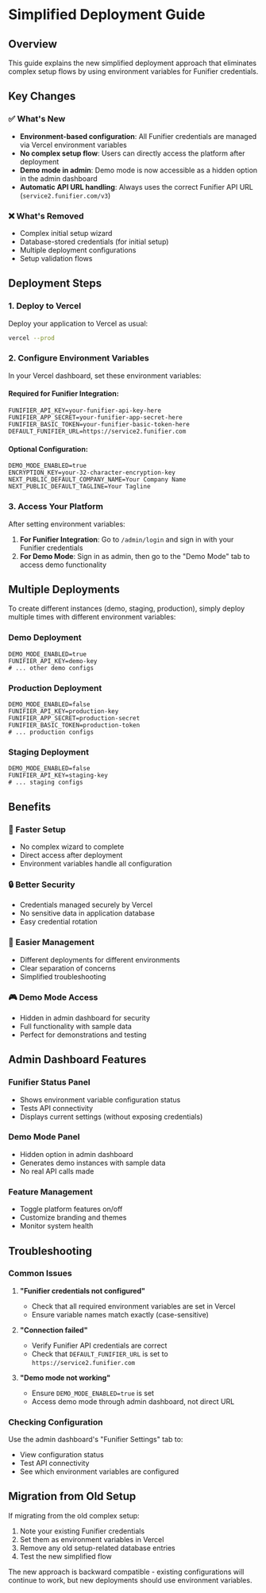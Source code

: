 # Simplified Deployment Guide

## Overview

This guide explains the new simplified deployment approach that eliminates complex setup flows by using environment variables for Funifier credentials.

## Key Changes

### ✅ What's New
- **Environment-based configuration**: All Funifier credentials are managed via Vercel environment variables
- **No complex setup flow**: Users can directly access the platform after deployment
- **Demo mode in admin**: Demo mode is now accessible as a hidden option in the admin dashboard
- **Automatic API URL handling**: Always uses the correct Funifier API URL (`service2.funifier.com/v3`)

### ❌ What's Removed
- Complex initial setup wizard
- Database-stored credentials (for initial setup)
- Multiple deployment configurations
- Setup validation flows

## Deployment Steps

### 1. Deploy to Vercel

Deploy your application to Vercel as usual:

```bash
vercel --prod
```

### 2. Configure Environment Variables

In your Vercel dashboard, set these environment variables:

#### Required for Funifier Integration:
```
FUNIFIER_API_KEY=your-funifier-api-key-here
FUNIFIER_APP_SECRET=your-funifier-app-secret-here  
FUNIFIER_BASIC_TOKEN=your-funifier-basic-token-here
DEFAULT_FUNIFIER_URL=https://service2.funifier.com
```

#### Optional Configuration:
```
DEMO_MODE_ENABLED=true
ENCRYPTION_KEY=your-32-character-encryption-key
NEXT_PUBLIC_DEFAULT_COMPANY_NAME=Your Company Name
NEXT_PUBLIC_DEFAULT_TAGLINE=Your Tagline
```

### 3. Access Your Platform

After setting environment variables:

1. **For Funifier Integration**: Go to `/admin/login` and sign in with your Funifier credentials
2. **For Demo Mode**: Sign in as admin, then go to the "Demo Mode" tab to access demo functionality

## Multiple Deployments

To create different instances (demo, staging, production), simply deploy multiple times with different environment variables:

### Demo Deployment
```
DEMO_MODE_ENABLED=true
FUNIFIER_API_KEY=demo-key
# ... other demo configs
```

### Production Deployment  
```
DEMO_MODE_ENABLED=false
FUNIFIER_API_KEY=production-key
FUNIFIER_APP_SECRET=production-secret
FUNIFIER_BASIC_TOKEN=production-token
# ... production configs
```

### Staging Deployment
```
DEMO_MODE_ENABLED=false
FUNIFIER_API_KEY=staging-key
# ... staging configs
```

## Benefits

### 🚀 Faster Setup
- No complex wizard to complete
- Direct access after deployment
- Environment variables handle all configuration

### 🔒 Better Security
- Credentials managed securely by Vercel
- No sensitive data in application database
- Easy credential rotation

### 🎯 Easier Management
- Different deployments for different environments
- Clear separation of concerns
- Simplified troubleshooting

### 🎮 Demo Mode Access
- Hidden in admin dashboard for security
- Full functionality with sample data
- Perfect for demonstrations and testing

## Admin Dashboard Features

### Funifier Status Panel
- Shows environment variable configuration status
- Tests API connectivity
- Displays current settings (without exposing credentials)

### Demo Mode Panel
- Hidden option in admin dashboard
- Generates demo instances with sample data
- No real API calls made

### Feature Management
- Toggle platform features on/off
- Customize branding and themes
- Monitor system health

## Troubleshooting

### Common Issues

1. **"Funifier credentials not configured"**
   - Check that all required environment variables are set in Vercel
   - Ensure variable names match exactly (case-sensitive)

2. **"Connection failed"**
   - Verify Funifier API credentials are correct
   - Check that `DEFAULT_FUNIFIER_URL` is set to `https://service2.funifier.com`

3. **"Demo mode not working"**
   - Ensure `DEMO_MODE_ENABLED=true` is set
   - Access demo mode through admin dashboard, not direct URL

### Checking Configuration

Use the admin dashboard's "Funifier Settings" tab to:
- View configuration status
- Test API connectivity  
- See which environment variables are configured

## Migration from Old Setup

If migrating from the old complex setup:

1. Note your existing Funifier credentials
2. Set them as environment variables in Vercel
3. Remove any old setup-related database entries
4. Test the new simplified flow

The new approach is backward compatible - existing configurations will continue to work, but new deployments should use environment variables.